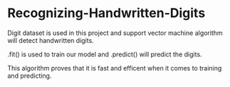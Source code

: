 # Recognizing-Handwritten-Digits

Digit dataset is used in this project and support vector machine algorithm will detect handwritten digits.

.fit() is used to train our model and .predict() will predict the digits.

This algorithm proves that it is fast and efficent when it comes to training and predicting.
